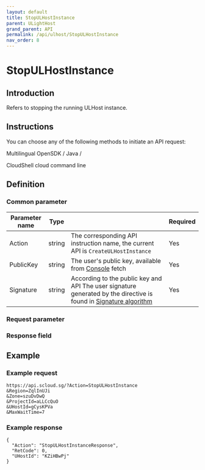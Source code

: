 ```yaml
---
layout: default
title: StopULHostInstance
parent: ULightHost
grand_parent: API
permalink: /api/ulhost/StopULHostInstance
nav_order: 8
---
```

# StopULHostInstance
## Introduction
Refers to stopping the running ULHost instance.

## Instructions
You can choose any of the following methods to initiate an API request:

Multilingual OpenSDK / Java /

CloudShell cloud command line

## Definition
### Common parameter

| Parameter name | Type |  | Required |
| --- | --- | --- | --- |
| Action | string | The corresponding API instruction name, the current API is `CreateULHostInstance` | Yes |
| PublicKey | string | The user's public key, available from [Console](https://console.scloud.sg/uaccount/api_manage) fetch | Yes |
| Signature | string | According to the public key and API The user signature generated by the directive is found in [Signature algorithm](https://docs.scloud.sg/api/common/signature-algorithm) | Yes |

### Request parameter


### Response field 


## Example
### Example request
```
https://api.scloud.sg/?Action=StopULHostInstance
&Region=ZqlInUJi
&Zone=szuDvDwQ
&ProjectId=aLLCcQuO
&UHostId=gCysKPVa
&MaxWaitTime=7
```
### Example response
```
{
  "Action": "StopULHostInstanceResponse",
  "RetCode": 0,
  "UHostId": "KZiHBwPj"
}
```